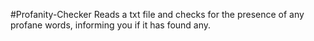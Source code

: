 #Profanity-Checker
Reads a txt file and checks for the presence of any profane words, informing you if it has found any.
